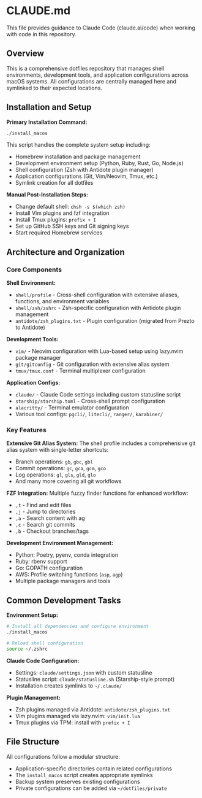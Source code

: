 # CLAUDE.md

This file provides guidance to Claude Code (claude.ai/code) when working with code in this repository.

## Overview

This is a comprehensive dotfiles repository that manages shell environments, development tools, and application configurations across macOS systems. All configurations are centrally managed here and symlinked to their expected locations.

## Installation and Setup

**Primary Installation Command:**
```bash
./install_macos
```

This script handles the complete system setup including:
- Homebrew installation and package management
- Development environment setup (Python, Ruby, Rust, Go, Node.js)
- Shell configuration (Zsh with Antidote plugin manager)
- Application configurations (Git, Vim/Neovim, Tmux, etc.)
- Symlink creation for all dotfiles

**Manual Post-Installation Steps:**
- Change default shell: `chsh -s $(which zsh)`
- Install Vim plugins and fzf integration
- Install Tmux plugins: `prefix + I`
- Set up GitHub SSH keys and Git signing keys
- Start required Homebrew services

## Architecture and Organization

### Core Components

**Shell Environment:**
- `shell/profile` - Cross-shell configuration with extensive aliases, functions, and environment variables
- `shell/zsh/zshrc` - Zsh-specific configuration with Antidote plugin management
- `antidote/zsh_plugins.txt` - Plugin configuration (migrated from Prezto to Antidote)

**Development Tools:**
- `vim/` - Neovim configuration with Lua-based setup using lazy.nvim package manager
- `git/gitconfig` - Git configuration with extensive alias system
- `tmux/tmux.conf` - Terminal multiplexer configuration

**Application Configs:**
- `claude/` - Claude Code settings including custom statusline script
- `starship/starship.toml` - Cross-shell prompt configuration
- `alacritty/` - Terminal emulator configuration
- Various tool configs: `pgcli/`, `litecli/`, `ranger/`, `karabiner/`

### Key Features

**Extensive Git Alias System:**
The shell profile includes a comprehensive git alias system with single-letter shortcuts:
- Branch operations: `gb`, `gbc`, `gbl`
- Commit operations: `gc`, `gca`, `gcm`, `gco`
- Log operations: `gl`, `gls`, `gld`, `glo`
- And many more covering all git workflows

**FZF Integration:**
Multiple fuzzy finder functions for enhanced workflow:
- `,t` - Find and edit files
- `,j` - Jump to directories  
- `,a` - Search content with ag
- `,c` - Search git commits
- `,b` - Checkout branches/tags

**Development Environment Management:**
- Python: Poetry, pyenv, conda integration
- Ruby: rbenv support
- Go: GOPATH configuration
- AWS: Profile switching functions (`asp`, `agp`)
- Multiple package managers and tools

## Common Development Tasks

**Environment Setup:**
```bash
# Install all dependencies and configure environment
./install_macos

# Reload shell configuration
source ~/.zshrc
```

**Claude Code Configuration:**
- Settings: `claude/settings.json` with custom statusline
- Statusline script: `claude/statusline.sh` (Starship-style prompt)
- Installation creates symlinks to `~/.claude/`

**Plugin Management:**
- Zsh plugins managed via Antidote: `antidote/zsh_plugins.txt`
- Vim plugins managed via lazy.nvim: `vim/init.lua`
- Tmux plugins via TPM: install with `prefix + I`

## File Structure

All configurations follow a modular structure:
- Application-specific directories contain related configurations
- The `install_macos` script creates appropriate symlinks
- Backup system preserves existing configurations
- Private configurations can be added via `~/dotfiles/private`